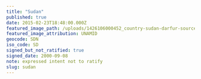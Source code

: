 ```yaml
---
title: "Sudan"
published: true
date: 2015-02-23T18:48:00.000Z
featured_image_path: /uploads/1426106000452_country-sudan-darfur-source-UNAMID.jpg
featured_image_attribution: UNAMID
geocode: SDN
iso_code: SD
signed_but_not_ratified: true
signed_date: 2000-09-08
note: expressed intent not to ratify
slug: sudan
---
```

